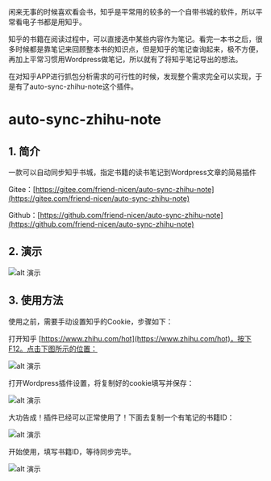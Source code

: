 闲来无事的时候喜欢看会书，知乎是平常用的较多的一个自带书城的软件，所以平常看电子书都是用知乎。

知乎的书籍在阅读过程中，可以直接选中某些内容作为笔记。看完一本书之后，很多时候都是靠笔记来回顾整本书的知识点，但是知乎的笔记查询起来，极不方便，再加上平常习惯用Wordpress做笔记，所以就有了将知乎笔记导出的想法。

在对知乎APP进行抓包分析需求的可行性的时候，发现整个需求完全可以实现，于是有了auto-sync-zhihu-note这个插件。

# auto-sync-zhihu-note

## 1. 简介

一款可以自动同步知乎书城，指定书籍的读书笔记到Wordpress文章的简易插件

Gitee：[https://gitee.com/friend-nicen/auto-sync-zhihu-note](https://gitee.com/friend-nicen/auto-sync-zhihu-note)

Github：[https://github.com/friend-nicen/auto-sync-zhihu-note](https://github.com/friend-nicen/auto-sync-zhihu-note)

## 2. 演示

![alt 演示](https://nicen.cn/collect/zhihu.gif "演示")

## 3. 使用方法

使用之前，需要手动设置知乎的Cookie，步骤如下：

打开知乎 [https://www.zhihu.com/hot](https://www.zhihu.com/hot)，按下F12。点击下图所示的位置：

![alt 演示](https://nicen.cn/wp-content/uploads/replace/2023/06/30/8eb6f22c335f4a69dc93d49effcd11e5.png "演示")

打开Wordpress插件设置，将复制好的cookie填写并保存：

![alt 演示](https://nicen.cn/wp-content/uploads/replace/2023/06/30/7d94950cd97714d2f98987bced3b120f.png "演示")

大功告成！插件已经可以正常使用了！下面去复制一个有笔记的书籍ID：

![alt 演示](https://nicen.cn/wp-content/uploads/replace/2023/06/30/93062a0dc06702e1fbd2fc9914fb1645.png "演示")

开始使用，填写书籍ID，等待同步完毕。

![alt 演示](https://nicen.cn/wp-content/uploads/replace/2023/06/30/88248f0c158054c517d1dc21b0973f81.png "演示")